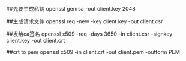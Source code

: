 ##先要生成私钥
openssl genrsa -out client.key 2048

##生成请求文件
openssl req -new -key client.key -out client.csr

##发给ca签名
openssl x509 -req -days 3650 -in client.csr -signkey client.key -out client.crt

##crt to pem
openssl x509 -in client.crt -out client.pem -outform PEM